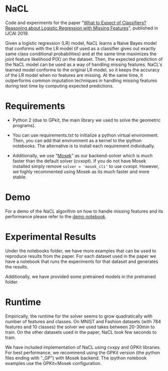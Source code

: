 # NaCL
Code and experiments for the paper "[What to Expect of Classifiers? Reasoning about Logistic Regression with Missing Features](http://starai.cs.ucla.edu/papers/KhosraviIJCAI19.pdf)", published in IJCAI 2019. 

Given a logistic regression (LR) model, NaCL learns a Naive Bayes model that conforms with the LR model (if used as a classifier gives out exactly same class conditional probabilities) and at the same time maximizes the joint feature likelihood P(X) on the dataset. Then, the expected prediction of the NaCL model can be used as a way of handling missing features. NaCL's learned model conforms to the original LR model, so it keeps the accuracy of the LR model when no features are missing. At the same time, it outperforms common imputation techniques in handling missing features during test time by computing expected predictions. 


# Requirements

- Python 2  (due to GPkit, the main library we used to solve the geometric programs).

- You can use requirements.txt to initialize a python virtual environment. Then, you can add that environment as a kernel to the ipython notebooks. The alternative is to install each requirement individually. 

- Additionally, we use "[Mosek](https://gpkit.readthedocs.io/en/latest/installation.html)" as our backend-solver which is much faster than the default solver (cvxopt). If you do not have Mosek installed simply remove `solver = 'mosek_cli'` to use cvxopt. However, we highly recommented using Mosek as its much faster and more stable.


# Demo
For a demo of the NaCL algorithm on how to handle missing features and its performance please refer to the [demo notebook](./notebooks/demo.ipynb).

# Experimental Results

Under the notebooks folder, we have more examples that can be used to reproduce results from the paper. For each dataset used in the paper we have a notebook that runs the experiments for that dataset and generates the results. 

Additionally, we have provided some pretrained models in the pretrained folder. 

# Runtime

Empirically, the runtime for the solver seems to grow quadratically with number of features and classes. On MNIST and Fashion datasets (with 784 features and 10 classes) the solver we used takes between 20-30min to train. On the other datasets used in the paper, NaCL took few seconds to train.

We have included implementation of NaCL using cvxpy and GPKit libraries. For best performance, we recommend using the GPKit version (the python files ending with "_GP") with Mosek backend. The ipython notebook examples use the GPKit+Mosek configuration.
